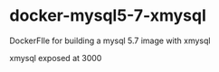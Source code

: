 # docker-mysql5-7-xmysql
DockerFIle for building a mysql 5.7 image with xmysql

xmysql exposed at 3000